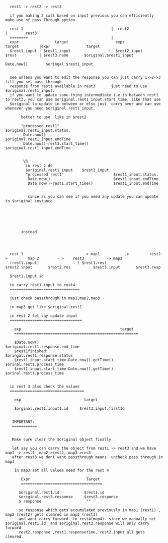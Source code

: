

      rest1 -> rest2 -> rest3

      if you making 3 call based on input previous you can efficiently make use of pass Through option.

      rest 1                                       |  rest2                              |        rest3
      ========                                     |
      expr                target                     expr                target         |expr                target
      $rest1_input : $rest1_input                 |  $rest2_input        $rest          | $rest3.name       $original.$rest1_input
                                                                                          Date.now()        $oringal.$rest1_input    


      see unless you want to edit the response you can just carry 1->2->3 till you set pass through 
      response from rest1 available in rest3       just need to use $original.rest1_input.
      if you want to update some thing intermediate i.e in between rest1 to rest3, you can use $original.rest1_input.start_time, like that use
      $original to update in between or else just  carry over and can use whenever you need $original.rest1_input.
      
           better to use  like in $rest2 
           
           "processed rest1"                      $original.rest1_input.status.
            Date.now()                            $original.rest1_input.endTime
            Date.now()-rest1.start_time()         $original.rest1_input.endTime
            
            
            VS
             in rest 2 do 
             $original.rest1_input    $rest1_input
             "processed rest1"                      $rest1_input.status.
              Date.now()                            $rest1_input.endTime
              Date.now()-rest1.start_time()         $rest1_input.endTime
              
              
              since as you can see if you need any update you can update to $original instance .
            
             

            

           
           instead
      
      
      
      
      rest 1                           -> map1           ->         rest2->         map 2        - >    rest3          -> map3
      (rest1.input)                 ( $rest1.res)               $rest2.input       $rest2.res          $rest3.input       $rest3.resp
      
      $rest1.input.id
      
      to carry rest1.input to rest4
      ===============================
      
      just check passthrough in map1,map2,map3
      
      in map3 get like $original.rest1
      
      in rest 2 let say update input
      ================================
      
        exp                                            target
        =======================================================
        
        $Date.now()                                    $original.rest1.response.end_time
        $rest1finished:                                 $oringal.rest1.response.status
        $rest1.input.start_time-Date.now().getTime()    $orinal.rest1.process_time
        $rest1.input.start_time-Date.now().getTime()    $orinal.rest1.process_time
        
        
      in rest 3 also check the values
      =================================
        
        exp                            target
         
        $orginal.rest1.input1.id     $rest3.input.firstId
       
       
       IMPORTANT:
       ===========
       
       
       Make sure clear the $original object finally 
       
       let say you can carry the object from rest1 -> rest3 and we have map1 -> rest1 ,map2->rest2, map3->res3
       after rest3 we dont want passthrough means  uncheck pass through in map3
       
        in map3 set all values need for the rest 4
        
           Expr                         Target
           ====================================
           
          $original.rest1.id           $rest1.id 
          $original.rest3.response     $rest3.response  
          $ response                    ""
          
          so response which gets accumulated previously in map1 (rest1) , map2 (rest2) gets cleared in map3 (rest3) 
          and wont carry forward  to rest4(map4). since we manually set $original.rest1.id  and $original.rest3.response will only carry forward
          rest2.response ,rest1.responsetime, rest2.input all gets cleared.
       
       
       

      
